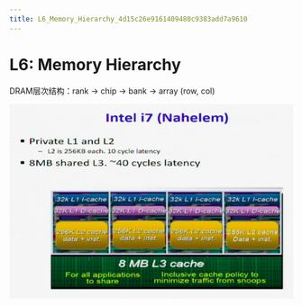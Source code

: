 ```yaml
---
title: L6_Memory_Hierarchy_4d15c26e9161409480c9383add7a9610
---
```


# L6: Memory Hierarchy

DRAM层次结构：rank → chip → bank → array (row, col)

[](https://www.cnblogs.com/mikewolf2002/archive/2012/11/13/2768804.html)

![2022-05-02_11-22-18](L6%20Memory%20Hierarchy%204d15c26e9161409480c9383add7a9610/2022-05-02_11-22-18.png)
